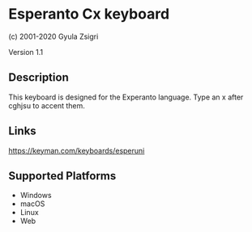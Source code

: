 Esperanto Cx keyboard
==============

(c) 2001-2020 Gyula Zsigri

Version 1.1

Description
-----------

This keyboard is designed for the Experanto language. Type an x after cghjsu to accent them.

Links
-----
https://keyman.com/keyboards/esperuni

Supported Platforms
-------------------
 * Windows
 * macOS
 * Linux
 * Web


